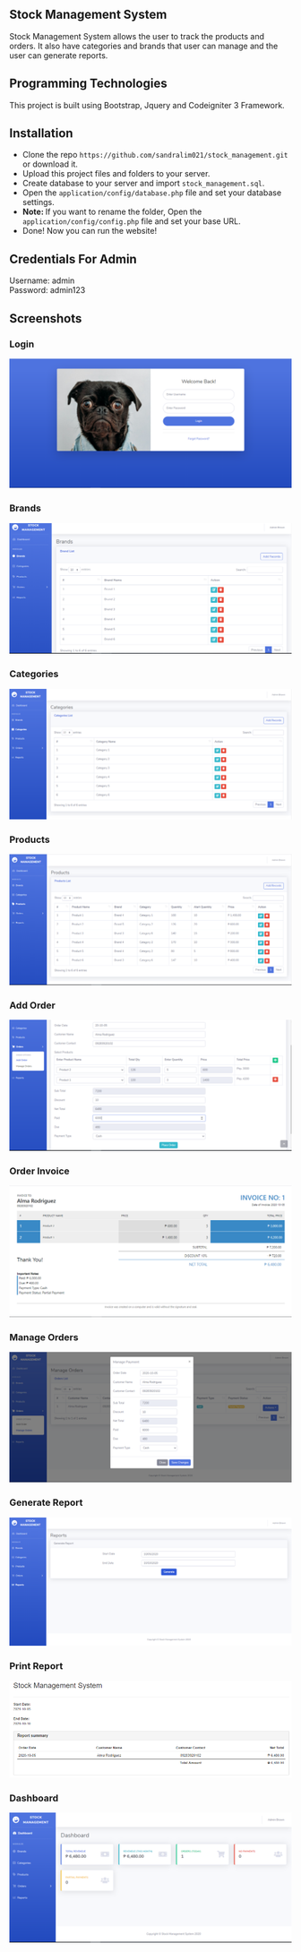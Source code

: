 ## Stock Management System

Stock Management System allows the user to track the products and orders. It also have categories and brands that user can manage and the user can generate reports.

## Programming Technologies
This project is built using Bootstrap, Jquery and Codeigniter 3 Framework.

## Installation
* Clone the repo ` https://github.com/sandralim021/stock_management.git ` or download it.
* Upload this project files and folders to your server.
* Create database to your server and import `stock_management.sql`.
* Open the `application/config/database.php` file and set your database settings.
* <b>Note: </b> If you want to rename the folder, Open the `application/config/config.php` file and set your base URL.
* Done! Now you can run the website!

## Credentials For Admin
Username: admin\
Password: admin123

## Screenshots
### Login
![Login](screenshots/01.%20login.PNG)
### Brands
![Brands](screenshots/02.%20brands.PNG)
### Categories
![Categories](screenshots/03.%20categories.PNG)
### Products
![Products](screenshots/04.%20products.PNG)
### Add Order
![Add Order](screenshots/05.%20add_order.PNG)
### Order Invoice
![Order Invoice](screenshots/06.%20order_invoice.PNG)
### Manage Orders
![Manage Orders](screenshots/07.%20manage_orders.PNG)
### Generate Report
![Generate Report](screenshots/08.%20generate_report.PNG)
### Print Report
![Print Report](screenshots/09.%20print_report.PNG)
### Dashboard
![Dashboard](screenshots/10.%20dashboard.PNG)
